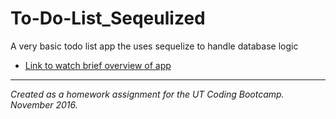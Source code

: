# To-Do-List_Seqeulized
A very basic todo list app the uses sequelize to handle database logic

* [Link to watch brief overview of app](http://res.cloudinary.com/thefinleycode/video/upload/c_scale,w_1100/v1480230580/ToDoListSequelized_myllmb.mp4)

----
_Created as a homework assignment for the UT Coding Bootcamp. November 2016._
